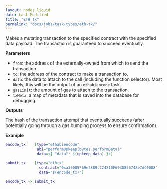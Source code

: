 ```yaml
---
layout: nodes.liquid
date: Last Modified
title: "ETH Tx"
permalink: "docs/jobs/task-types/eth-tx/"
---
```


Makes a mutating transaction to the specified contract with the specified data payload. The transaction is guaranteed to succeed eventually.

**Parameters**

- `from`: the address of the externally-owned from which to send the transaction.
- `to`: the address of the contract to make a transaction to.
- `data`: the data to attach to the call (including the function selector). Most likely, this will be the output of an `ethabiencode` task.
- `gasLimit`: the amount of gas to attach to the transaction.
- `txMeta`: a map of metadata that is saved into the database for debugging.

**Outputs**

The hash of the transaction attempt that eventually succeeds (after potentially going through a gas bumping process to ensure confirmation).

**Example**

```dot
encode_tx    [type="ethabiencode"
              abi="performUpkeep(bytes performData)"
              data=<{ "data": $(upkeep_data) }>]

submit_tx    [type="ethtx"
               contract="0xa36085F69e2889c224210F603D836748e7dC0088"
               data="$(encode_tx)"]

encode_tx -> submit_tx
```

